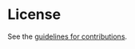 # License

See the
[guidelines for contributions](https://github.com/thibmeu/http-message-signatures-directory/blob/main/CONTRIBUTING.md).
